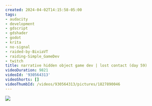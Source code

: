 ```yaml
---
created: 2024-04-02T14:15:58-05:00
tags:
- audacity
- development
- gdscript
- gdshader
- godot
- krita
- no-signal
- raided-by-BixiaVT
- raiding-Simple_GameDev
- twitch
title: narrative hidden object game dev | lost contact (day 59)
videoDuration: 9821
videoId: '930564313'
videoShorts: []
videoThumbId: /videos/930564313/pictures/1827890046
---
```


![](20240402191558.jpg)

